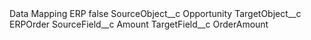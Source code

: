 <CustomMetadata xmlns="http://soap.sforce.com/2006/04/metadata">
    <label>Data Mapping ERP</label>
    <protected>false</protected>
    <values>
        <field>SourceObject__c</field>
        <value xsi:type="xsd:string">Opportunity</value>
    </values>
    <values>
        <field>TargetObject__c</field>
        <value xsi:type="xsd:string">ERPOrder</value>
    </values>
    <values>
        <field>SourceField__c</field>
        <value xsi:type="xsd:string">Amount</value>
    </values>
    <values>
        <field>TargetField__c</field>
        <value xsi:type="xsd:string">OrderAmount</value>
    </values>
</CustomMetadata>